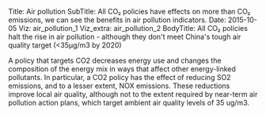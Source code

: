 ﻿Title: Air pollution
SubTitle: All CO₂ policies have effects on more than CO₂ emissions, we can see the benefits in air pollution indicators.
Date: 2015-10-05
Viz: air_pollution_1
Viz_extra: air_pollution_2
BodyTitle: All CO₂ policies halt the rise in air pollution - although they don't meet China's tough air quality target (<35μg/m3 by 2020)

A policy that targets CO2 decreases energy use and changes the composition of the 
energy mix in ways that affect other energy-linked pollutants. In particular,
a CO2 policy has the effect of reducing SO2 emissions, and to a lesser extent, NOX
emissions. These reductions improve local air quality, although not to the 
extent required by near-term air pollution action plans, which target ambient air
quality levels of 35 ug/m3.


